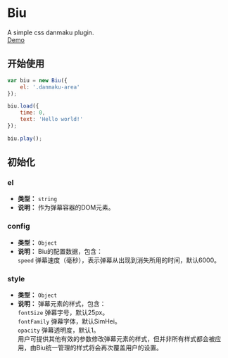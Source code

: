 # Biu
A simple css danmaku plugin.  
[Demo](https://sdjdd.github.io/Biu/demo/index.html)

## 开始使用
```js
var biu = new Biu({
    el: '.danmaku-area'
});

biu.load({
    time: 0,
    text: 'Hello world!'
});

biu.play();
```

## 初始化
### el
- **类型：** `string`
- **说明：** 作为弹幕容器的DOM元素。

### config
- **类型：** `Object`
- **说明：** Biu的配置数据，包含：  
`speed` 弹幕速度（毫秒），表示弹幕从出现到消失所用的时间，默认6000。

### style
- **类型：** `Object`
- **说明：** 弹幕元素的样式，包含：  
`fontSize` 弹幕字号，默认25px。  
`fontFamily` 弹幕字体，默认SimHei。  
`opacity` 弹幕透明度，默认1。  
用户可提供其他有效的参数修改弹幕元素的样式，但并非所有样式都会被应用，由Biu统一管理的样式将会再次覆盖用户的设置。
